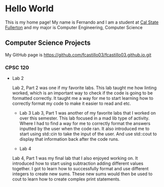 
# Hello World

This is my home page! My name is Fernando and I am a student at [Cal State Fullerton](http://www.fullerton.edu/) and my major is Computer Engineering, Computer Science

## Computer Science Projects

My GitHub page is https://github.com/fcastillo03/fcastillo03.github.io.git

### CPSC 120

* Lab 2

    Lab 2, Part 2 was one if my favorite labs. This lab taught me how linting worked, which is an important way to check if the code is going to be formatted correctly. It taught me a way for me to start learning how to correctly format my code to make it easier to read and etc.

    * Lab 3
    Lab 3, Part 1 was another of my favorite labs that I worked on over this semester. This lab focused in a mad lib type of activity. Where I had to find a way for me to correctly format the answers inputted by the user when the code ran. It also introduced me to start using std::cin to take the input of the user. And use std::cout to display that information back after the code runs.

    * Lab 4

    Lab 4, Part 1 was my final lab that I also enjoyed working on. It introduced how to start using subtraction adding different values together. I got to learn how to successfully format and use different integers to create new sums. These new sums would then be used to cout to learn how to create complex print statements.

